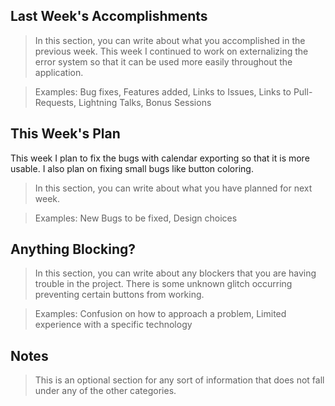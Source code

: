 ## Last Week's Accomplishments

> In this section, you can write about what you accomplished in the previous week.
This week I continued to work on externalizing the error system so that it
can be used more easily throughout the application.

> Examples:
> Bug fixes, Features added, Links to Issues, Links to Pull-Requests, Lightning Talks, Bonus Sessions

## This Week's Plan
This week I plan to fix the bugs with calendar exporting so that it is more usable. I
also plan on fixing small bugs like button coloring.

> In this section, you can write about what you have planned for next week.

> Examples: New Bugs to be fixed, Design choices

## Anything Blocking?

> In this section, you can write about any blockers that you are having trouble in the project.
There is some unknown glitch occurring preventing certain buttons from working.

> Examples: Confusion on how to approach a problem, Limited experience with a specific technology

## Notes

> This is an optional section for any sort of information that does not fall under any of the other categories.
